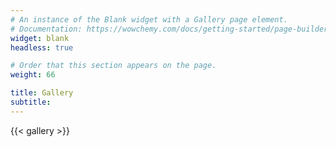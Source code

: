 ```yaml
---
# An instance of the Blank widget with a Gallery page element.
# Documentation: https://wowchemy.com/docs/getting-started/page-builder/
widget: blank
headless: true

# Order that this section appears on the page.
weight: 66

title: Gallery
subtitle:
---
```


{{< gallery >}}